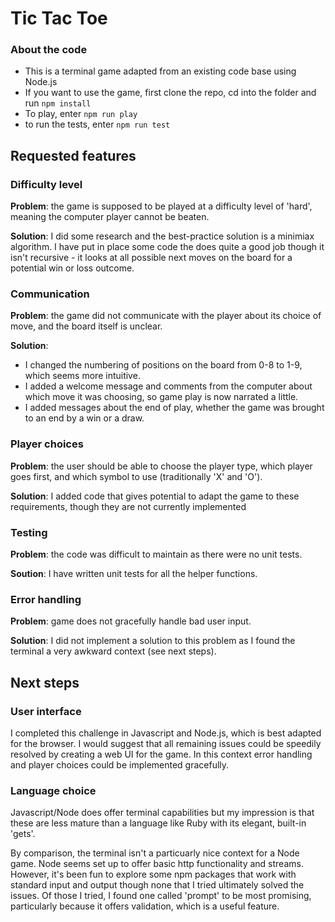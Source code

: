 # Tic Tac Toe

### About the code
- This is a terminal game adapted from an existing code base using Node.js
- If you want to use the game, first clone the repo, cd into the folder and run `npm install`
- To play, enter `npm run play` 
- to run the tests, enter `npm run test`

## Requested features
### Difficulty level
**Problem**: the game is supposed to be played at a difficulty level of 'hard', meaning the computer
player cannot be beaten.  

**Solution**: I did some research and the best-practice solution is a minimiax algorithm. I have put in place some code the does quite a good job though it isn't recursive - it looks at all possible next moves on the board for a potential win or loss outcome.

### Communication
**Problem**: the game did not communicate with the player about its choice of move, and the board itself is unclear.  

**Solution**:
- I changed the numbering of positions on the board from 0-8 to 1-9, which seems more intuitive.
- I added a welcome message and comments from the computer about which move it was choosing, so game play is now narrated a little.
- I added messages about the end of play, whether the game was brought to an end by a win or a draw.

### Player choices
**Problem**: the user should be able to choose the player type, which player goes first, and which symbol to use (traditionally 'X' and 'O').  

**Solution**: I added code that gives potential to adapt the game to these requirements, though they are not currently implemented

### Testing
**Problem**: the code was difficult to maintain as there were no unit tests.  

**Soution**: I have written unit tests for all the helper functions.

### Error handling
**Problem**: game does not gracefully handle bad user input.  

**Solution**: I did not implement a solution to this problem as I found the terminal a very awkward context (see next steps).

## Next steps
### User interface
I completed this challenge in Javascript and Node.js, which is best adapted for the browser. I would suggest that all remaining issues could be speedily resolved by creating a web UI for the game. In this context error handling and player choices could be implemented gracefully.  

### Language choice
Javascript/Node does offer terminal capabilities but my impression is that these are less mature than a language like Ruby with its elegant, built-in 'gets'.  

By comparison, the terminal isn't a particuarly nice context for a Node game. Node seems set up to offer basic http functionality and streams. However, it's been fun to explore some npm packages that work with standard input and output though none that I tried ultimately solved the issues. Of those I tried, I found one called 'prompt' to be most promising, particularly because it offers validation, which is a useful feature.
